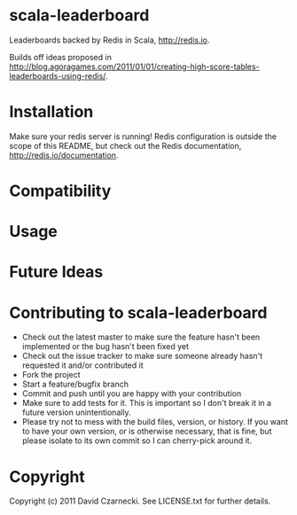 scala-leaderboard
=================

Leaderboards backed by Redis in Scala, http://redis.io.

Builds off ideas proposed in http://blog.agoragames.com/2011/01/01/creating-high-score-tables-leaderboards-using-redis/.

Installation
============

	
Make sure your redis server is running! Redis configuration is outside the scope of this README, but 
check out the Redis documentation, http://redis.io/documentation.

Compatibility
============
	
Usage
============

Future Ideas
============
  
Contributing to scala-leaderboard
=================================
 
* Check out the latest master to make sure the feature hasn't been implemented or the bug hasn't been fixed yet
* Check out the issue tracker to make sure someone already hasn't requested it and/or contributed it
* Fork the project
* Start a feature/bugfix branch
* Commit and push until you are happy with your contribution
* Make sure to add tests for it. This is important so I don't break it in a future version unintentionally.
* Please try not to mess with the build files, version, or history. If you want to have your own version, or is otherwise necessary, that is fine, but please isolate to its own commit so I can cherry-pick around it.

Copyright
============

Copyright (c) 2011 David Czarnecki. See LICENSE.txt for further details.

